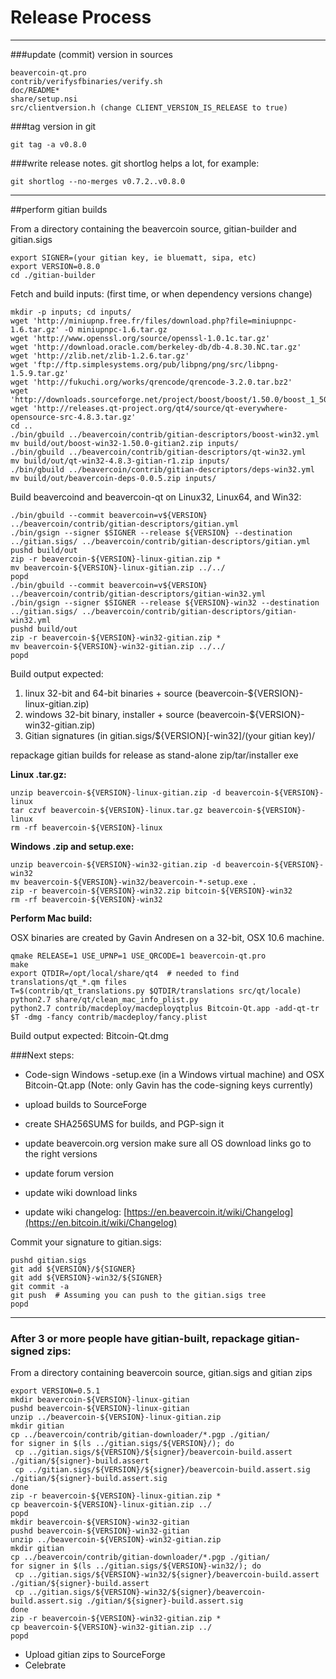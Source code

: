 Release Process
====================

* * *

###update (commit) version in sources


	beavercoin-qt.pro
	contrib/verifysfbinaries/verify.sh
	doc/README*
	share/setup.nsi
	src/clientversion.h (change CLIENT_VERSION_IS_RELEASE to true)

###tag version in git

	git tag -a v0.8.0

###write release notes. git shortlog helps a lot, for example:

	git shortlog --no-merges v0.7.2..v0.8.0

* * *

##perform gitian builds

 From a directory containing the beavercoin source, gitian-builder and gitian.sigs
  
	export SIGNER=(your gitian key, ie bluematt, sipa, etc)
	export VERSION=0.8.0
	cd ./gitian-builder

 Fetch and build inputs: (first time, or when dependency versions change)

	mkdir -p inputs; cd inputs/
	wget 'http://miniupnp.free.fr/files/download.php?file=miniupnpc-1.6.tar.gz' -O miniupnpc-1.6.tar.gz
	wget 'http://www.openssl.org/source/openssl-1.0.1c.tar.gz'
	wget 'http://download.oracle.com/berkeley-db/db-4.8.30.NC.tar.gz'
	wget 'http://zlib.net/zlib-1.2.6.tar.gz'
	wget 'ftp://ftp.simplesystems.org/pub/libpng/png/src/libpng-1.5.9.tar.gz'
	wget 'http://fukuchi.org/works/qrencode/qrencode-3.2.0.tar.bz2'
	wget 'http://downloads.sourceforge.net/project/boost/boost/1.50.0/boost_1_50_0.tar.bz2'
	wget 'http://releases.qt-project.org/qt4/source/qt-everywhere-opensource-src-4.8.3.tar.gz'
	cd ..
	./bin/gbuild ../beavercoin/contrib/gitian-descriptors/boost-win32.yml
	mv build/out/boost-win32-1.50.0-gitian2.zip inputs/
	./bin/gbuild ../beavercoin/contrib/gitian-descriptors/qt-win32.yml
	mv build/out/qt-win32-4.8.3-gitian-r1.zip inputs/
	./bin/gbuild ../beavercoin/contrib/gitian-descriptors/deps-win32.yml
	mv build/out/beavercoin-deps-0.0.5.zip inputs/

 Build beavercoind and beavercoin-qt on Linux32, Linux64, and Win32:
  
	./bin/gbuild --commit beavercoin=v${VERSION} ../beavercoin/contrib/gitian-descriptors/gitian.yml
	./bin/gsign --signer $SIGNER --release ${VERSION} --destination ../gitian.sigs/ ../beavercoin/contrib/gitian-descriptors/gitian.yml
	pushd build/out
	zip -r beavercoin-${VERSION}-linux-gitian.zip *
	mv beavercoin-${VERSION}-linux-gitian.zip ../../
	popd
	./bin/gbuild --commit beavercoin=v${VERSION} ../beavercoin/contrib/gitian-descriptors/gitian-win32.yml
	./bin/gsign --signer $SIGNER --release ${VERSION}-win32 --destination ../gitian.sigs/ ../beavercoin/contrib/gitian-descriptors/gitian-win32.yml
	pushd build/out
	zip -r beavercoin-${VERSION}-win32-gitian.zip *
	mv beavercoin-${VERSION}-win32-gitian.zip ../../
	popd

  Build output expected:

  1. linux 32-bit and 64-bit binaries + source (beavercoin-${VERSION}-linux-gitian.zip)
  2. windows 32-bit binary, installer + source (beavercoin-${VERSION}-win32-gitian.zip)
  3. Gitian signatures (in gitian.sigs/${VERSION}[-win32]/(your gitian key)/

repackage gitian builds for release as stand-alone zip/tar/installer exe

**Linux .tar.gz:**

	unzip beavercoin-${VERSION}-linux-gitian.zip -d beavercoin-${VERSION}-linux
	tar czvf beavercoin-${VERSION}-linux.tar.gz beavercoin-${VERSION}-linux
	rm -rf beavercoin-${VERSION}-linux

**Windows .zip and setup.exe:**

	unzip beavercoin-${VERSION}-win32-gitian.zip -d beavercoin-${VERSION}-win32
	mv beavercoin-${VERSION}-win32/beavercoin-*-setup.exe .
	zip -r beavercoin-${VERSION}-win32.zip bitcoin-${VERSION}-win32
	rm -rf beavercoin-${VERSION}-win32

**Perform Mac build:**

  OSX binaries are created by Gavin Andresen on a 32-bit, OSX 10.6 machine.

	qmake RELEASE=1 USE_UPNP=1 USE_QRCODE=1 beavercoin-qt.pro
	make
	export QTDIR=/opt/local/share/qt4  # needed to find translations/qt_*.qm files
	T=$(contrib/qt_translations.py $QTDIR/translations src/qt/locale)
	python2.7 share/qt/clean_mac_info_plist.py
	python2.7 contrib/macdeploy/macdeployqtplus Bitcoin-Qt.app -add-qt-tr $T -dmg -fancy contrib/macdeploy/fancy.plist

 Build output expected: Bitcoin-Qt.dmg

###Next steps:

* Code-sign Windows -setup.exe (in a Windows virtual machine) and
  OSX Bitcoin-Qt.app (Note: only Gavin has the code-signing keys currently)

* upload builds to SourceForge

* create SHA256SUMS for builds, and PGP-sign it

* update beavercoin.org version
  make sure all OS download links go to the right versions

* update forum version

* update wiki download links

* update wiki changelog: [https://en.beavercoin.it/wiki/Changelog](https://en.bitcoin.it/wiki/Changelog)

Commit your signature to gitian.sigs:

	pushd gitian.sigs
	git add ${VERSION}/${SIGNER}
	git add ${VERSION}-win32/${SIGNER}
	git commit -a
	git push  # Assuming you can push to the gitian.sigs tree
	popd

-------------------------------------------------------------------------

### After 3 or more people have gitian-built, repackage gitian-signed zips:

From a directory containing beavercoin source, gitian.sigs and gitian zips

	export VERSION=0.5.1
	mkdir beavercoin-${VERSION}-linux-gitian
	pushd beavercoin-${VERSION}-linux-gitian
	unzip ../beavercoin-${VERSION}-linux-gitian.zip
	mkdir gitian
	cp ../beavercoin/contrib/gitian-downloader/*.pgp ./gitian/
	for signer in $(ls ../gitian.sigs/${VERSION}/); do
	 cp ../gitian.sigs/${VERSION}/${signer}/beavercoin-build.assert ./gitian/${signer}-build.assert
	 cp ../gitian.sigs/${VERSION}/${signer}/beavercoin-build.assert.sig ./gitian/${signer}-build.assert.sig
	done
	zip -r beavercoin-${VERSION}-linux-gitian.zip *
	cp beavercoin-${VERSION}-linux-gitian.zip ../
	popd
	mkdir beavercoin-${VERSION}-win32-gitian
	pushd beavercoin-${VERSION}-win32-gitian
	unzip ../beavercoin-${VERSION}-win32-gitian.zip
	mkdir gitian
	cp ../beavercoin/contrib/gitian-downloader/*.pgp ./gitian/
	for signer in $(ls ../gitian.sigs/${VERSION}-win32/); do
	 cp ../gitian.sigs/${VERSION}-win32/${signer}/beavercoin-build.assert ./gitian/${signer}-build.assert
	 cp ../gitian.sigs/${VERSION}-win32/${signer}/beavercoin-build.assert.sig ./gitian/${signer}-build.assert.sig
	done
	zip -r beavercoin-${VERSION}-win32-gitian.zip *
	cp beavercoin-${VERSION}-win32-gitian.zip ../
	popd

- Upload gitian zips to SourceForge
- Celebrate 
